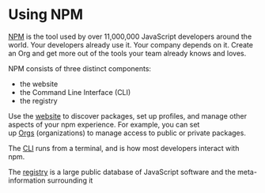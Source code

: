 # Using NPM

[NPM](https://www.npmjs.com/) is the tool used by over 11,000,000 JavaScript developers around the world. Your developers already use it. Your company depends on it. Create an Org and get more out of the tools your team already knows and loves.

NPM consists of three distinct components:

- the website
- the Command Line Interface (CLI)
- the registry

Use the [website](https://npmjs.com/) to discover packages, set up profiles, and manage other aspects of your npm experience. For example, you can set up [Orgs](https://www.npmjs.com/features) (organizations) to manage access to public or private packages.

The [CLI](https://docs.npmjs.com/cli/npm) runs from a terminal, and is how most developers interact with npm.

The [registry](https://docs.npmjs.com/misc/registry) is a large public database of JavaScript software and the meta-information surrounding it
